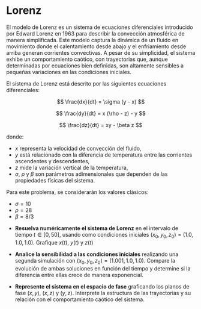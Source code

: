 # Lorenz


El modelo de Lorenz es un sistema de ecuaciones diferenciales introducido por Edward Lorenz en 1963 para describir la convección atmosférica de manera simplificada. Este modelo captura la dinámica de un fluido en movimiento donde el calentamiento desde abajo y el enfriamiento desde arriba generan corrientes convectivas. A pesar de su simplicidad, el sistema exhibe un comportamiento caótico, con trayectorias que, aunque determinadas por ecuaciones bien definidas, son altamente sensibles a pequeñas variaciones en las condiciones iniciales.  

El sistema de Lorenz está descrito por las siguientes ecuaciones diferenciales:  

$$
\frac{dx}{dt} = \sigma (y - x)
$$

$$
\frac{dy}{dt} = x (\rho - z) - y
$$

$$
\frac{dz}{dt} = xy - \beta z
$$

donde:  
- $x$ representa la velocidad de convección del fluido,  
- $y$ está relacionado con la diferencia de temperatura entre las corrientes ascendentes y descendentes,  
- $z$ mide la variación vertical de la temperatura,  
- $\sigma$, $\rho$ y $\beta$ son parámetros adimensionales que dependen de las propiedades físicas del sistema.  

Para este problema, se considerarán los valores clásicos:  

- $\sigma = 10$  
- $\rho = 28$  
- $\beta = 8/3$  


* **Resuelva numéricamente el sistema de Lorenz** en el intervalo de tiempo $t \in [0,50]$, usando como condiciones iniciales $(x_0, y_0, z_0) = (1.0, 1.0, 1.0)$.  Grafique $x(t)$, $y(t)$ y $z(t)$

* **Analice la sensibilidad a las condiciones iniciales** realizando una segunda simulación con $(x_0, y_0, z_0) = (1.001, 1.0, 1.0)$. Compare la evolución de ambas soluciones en función del tiempo y determine si la diferencia entre ellas crece de manera exponencial.  

* **Represente el sistema en el espacio de fase** graficando los planos de fase $(x, y)$, $(x, z)$ y $(y, z)$. Interprete la estructura de las trayectorias y su relación con el comportamiento caótico del sistema.

